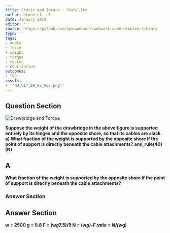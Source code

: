 ```yaml
---
title: Static and Torque - Stability
author: Urone et. al
date: January 2018
editor: ''
source: https://github.com/openwebwork/webwork-open-problem-library
type: ''
tags:
- angle
- force
- weight
- torque
- vector
- equilibrium
outcomes:
- TBD
assets:
- '"NU_U17_09_03_007.png"'
---
```


## Question Section 

![Drawbridge and Torque]("NU_U17_09_03_007.png")

<b>
Suppose the weight of the drawbridge in the above figure is supported entirely by its hinges
and the opposite shore, so that its cables are slack. 
a) What fraction of the weight is supported by the opposite shore if the point of support is directly beneath the cable attachments?
ans_rule(40)(N)

## A
What fraction of the weight is supported by the opposite shore if the point of support is directly beneath the cable attachments?
### Answer Section


## Answer Section

w = 2500
g = 9.8
F = (w*g*7.5)/9
N = (w*g)-F
ratio = N/(w*g)